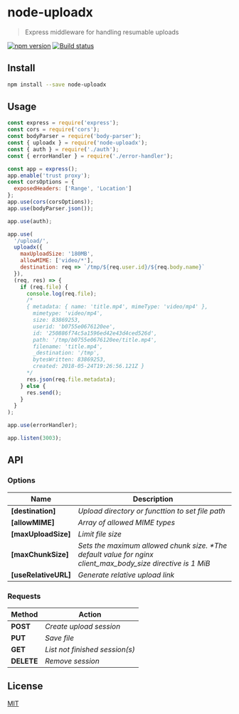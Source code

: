 # node-uploadx

> Express middleware for handling resumable uploads

[![npm version][npm-image]][npm-url]
[![Build status][travis-image]][travis-url]

## Install

```sh
npm install --save node-uploadx
```

## Usage

```js
const express = require('express');
const cors = require('cors');
const bodyParser = require('body-parser');
const { uploadx } = require('node-uploadx');
const { auth } = require('./auth');
const { errorHandler } = require('./error-handler');

const app = express();
app.enable('trust proxy');
const corsOptions = {
  exposedHeaders: ['Range', 'Location']
};
app.use(cors(corsOptions));
app.use(bodyParser.json());

app.use(auth);

app.use(
  '/upload/',
  uploadx({
    maxUploadSize: '180MB',
    allowMIME: ['video/*'],
    destination: req => `/tmp/${req.user.id}/${req.body.name}`
  }),
  (req, res) => {
    if (req.file) {
      console.log(req.file);
      /*
      { metadata: { name: 'title.mp4', mimeType: 'video/mp4' },
        mimetype: 'video/mp4',
        size: 83869253,
        userid: 'b0755e0676120ee',
        id: '250886f74c5a1596ed42e43d4ced526d',
        path: '/tmp/b0755e0676120ee/title.mp4',
        filename: 'title.mp4',
        _destination: '/tmp',
        bytesWritten: 83869253,
        created: 2018-05-24T19:26:56.121Z }
      */
      res.json(req.file.metadata);
    } else {
      res.send();
    }
  }
);

app.use(errorHandler);

app.listen(3003);
```

## API

### Options

| Name                 | Description                                                                                                  |
| -------------------- | ------------------------------------------------------------------------------------------------------------ |
| **[destination]**    | _Upload directory or functtion to set file path_                                                             |
| **[allowMIME]**      | _Array of allowed MIME types_                                                                                |
| **[maxUploadSize]**  | _Limit file size_                                                                                            |
| **[maxChunkSize]**   | _Sets the maximum allowed chunk size. \*The default value for nginx client_max_body_size directive is 1 MiB_ |
| **[useRelativeURL]** | _Generate relative upload link_                                                                              |

### Requests

| Method     | Action                         |
| ---------- | ------------------------------ |
| **POST**   | _Create upload session_        |
| **PUT**    | _Save file_                    |
| **GET**    | _List not finished session(s)_ |
| **DELETE** | _Remove session_               |

## License

[MIT](LICENSE)

[npm-image]: https://img.shields.io/npm/v/node-uploadx.svg
[npm-url]: https://www.npmjs.com/package/node-uploadx
[travis-image]: https://img.shields.io/travis/kukhariev/node-uploadx/master.svg
[travis-url]: https://travis-ci.org/kukhariev/node-uploadx
